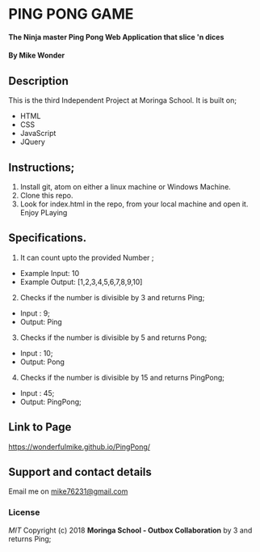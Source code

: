 # PING PONG GAME
#### The Ninja master Ping Pong Web Application that slice 'n dices
#### By **Mike Wonder**

## Description
This is the third Independent Project at Moringa School. It is built on;
* HTML
* CSS
* JavaScript
* JQuery
## Instructions;
1. Install git, atom on either a linux machine or Windows Machine.
2. Clone this repo.
3. Look for index.html in the repo, from your local machine and open it. Enjoy PLaying
## Specifications.
1. It can count upto the provided Number ;
* Example Input: 10
* Example Output: [1,2,3,4,5,6,7,8,9,10]
2. Checks if the number is divisible by 3 and returns Ping;
* Input : 9;
* Output: Ping
3. Checks if the number is divisible by 5 and returns Pong;
* Input : 10;
* Output: Pong
4. Checks if the number is divisible by 15 and returns PingPong;
* Input : 45;
* Output: PingPong;
## Link to Page
https://wonderfulmike.github.io/PingPong/
## Support and contact details
Email me on mike76231@gmail.com
### License
*MIT*
Copyright (c) 2018 **Moringa School - Outbox Collaboration** by 3 and returns Ping;
